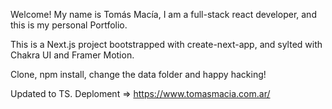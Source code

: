 Welcome! My name is Tomás Macía, I am a full-stack react developer, and this is my personal Portfolio.

This is a Next.js project bootstrapped with create-next-app, and sylted with Chakra UI and Framer Motion.

Clone, npm install, change the data folder and happy hacking!

Updated to TS. Deploment => https://www.tomasmacia.com.ar/
